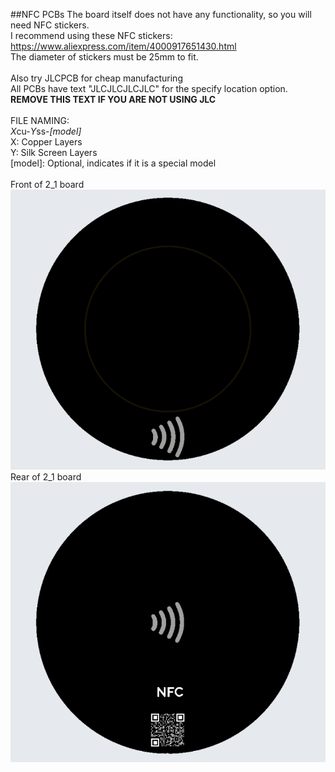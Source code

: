 ##NFC PCBs
The board itself does not have any functionality, so you will need NFC stickers. <br>
I recommend using these NFC stickers: <br>
https://www.aliexpress.com/item/4000917651430.html <br>
The diameter of stickers must be 25mm to fit. <br>
 <br>
Also try JLCPCB for cheap manufacturing <br>
  All PCBs have text "JLCJLCJLCJLC" for the specify location option. **REMOVE THIS TEXT IF YOU ARE NOT USING JLC** <br>
 <br>
FILE NAMING: <br>
*X*cu-*Y*ss-*[model]* <br>
X: Copper Layers <br>
Y: Silk Screen Layers <br>
[model]: Optional, indicates if it is a special model <br>
<br>
Front of 2_1 board <br>
![Front of 2_1 board](https://raw.githubusercontent.com/JayAgra/nfc-pcbs/main/images/2_1_front.png?raw=true) <br>
Rear of 2_1 board <br>
![Rear of 2_1 board](https://raw.githubusercontent.com/JayAgra/nfc-pcbs/main/images/2_1_rear.png?raw=true)
